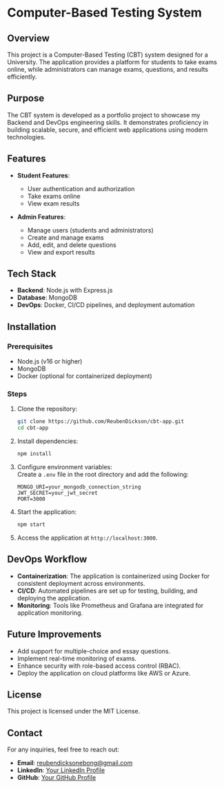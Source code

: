 # Computer-Based Testing System  

## Overview  
This project is a Computer-Based Testing (CBT) system designed for a University. The application provides a platform for students to take exams online, while administrators can manage exams, questions, and results efficiently.  

## Purpose  
The CBT system is developed as a portfolio project to showcase my Backend and DevOps engineering skills. It demonstrates proficiency in building scalable, secure, and efficient web applications using modern technologies.  

## Features  
- **Student Features**:  
    - User authentication and authorization  
    - Take exams online  
    - View exam results  

- **Admin Features**:  
    - Manage users (students and administrators)  
    - Create and manage exams  
    - Add, edit, and delete questions  
    - View and export results  

## Tech Stack  
- **Backend**: Node.js with Express.js  
- **Database**: MongoDB  
- **DevOps**: Docker, CI/CD pipelines, and deployment automation  

## Installation  

### Prerequisites  
- Node.js (v16 or higher)  
- MongoDB  
- Docker (optional for containerized deployment)  

### Steps  
1. Clone the repository:  
     ```bash  
     git clone https://github.com/ReubenDickson/cbt-app.git  
     cd cbt-app  
     ```  

2. Install dependencies:  
     ```bash  
     npm install  
     ```  

3. Configure environment variables:  
     Create a `.env` file in the root directory and add the following:  
     ```env  
     MONGO_URI=your_mongodb_connection_string  
     JWT_SECRET=your_jwt_secret  
     PORT=3000  
     ```  

4. Start the application:  
     ```bash  
     npm start  
     ```  

5. Access the application at `http://localhost:3000`.  

## DevOps Workflow  
- **Containerization**: The application is containerized using Docker for consistent deployment across environments.  
- **CI/CD**: Automated pipelines are set up for testing, building, and deploying the application.  
- **Monitoring**: Tools like Prometheus and Grafana are integrated for application monitoring.  

## Future Improvements  
- Add support for multiple-choice and essay questions.  
- Implement real-time monitoring of exams.  
- Enhance security with role-based access control (RBAC).  
- Deploy the application on cloud platforms like AWS or Azure.  

## License  
This project is licensed under the MIT License.  

## Contact  
For any inquiries, feel free to reach out:  
- **Email**: reubendicksonebong@gmail.com  
- **LinkedIn**: [Your LinkedIn Profile](https://www.linkedin.com/in/reuben-dickson-10b071106/)  
- **GitHub**: [Your GitHub Profile](https://github.com/ReubenDickson)  
